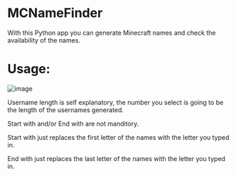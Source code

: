 # MCNameFinder

With this Python app you can generate Minecraft names and check the availability of the names.

# Usage:

![image](https://github.com/RaynorDev/MCNameFinder/assets/84258177/8c052dba-6fb5-4ade-8a2f-d07b7afcb9c9)

Username length is self explanatory, the number you select is going to be the length of the usernames generated.

Start with and/or End with are not manditory.

Start with just replaces the first letter of the names with the letter you typed in.

End with just replaces the last letter of the names with the letter you typed in.
